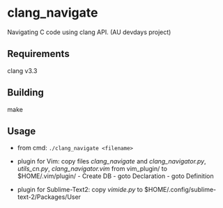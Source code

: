 clang_navigate
==============

Navigating C code using clang API. (AU devdays project)

## Requirements
clang v3.3

## Building
make

## Usage
* from cmd: `./clang_navigate <filename>`

* plugin for Vim: copy files *clang_navigate* and *clang_navigator.py*, *utils_cn.py*, *clang_navigator.vim* from vim_plugin/ to $HOME/.vim/plugin/
<Ctrl-B> - Create DB
<Ctrl-K> - goto Declaration
<Ctrl-J> - goto Definition

* plugin for Sublime-Text2: copy *vimide.py* to $HOME/.config/sublime-text-2/Packages/User
